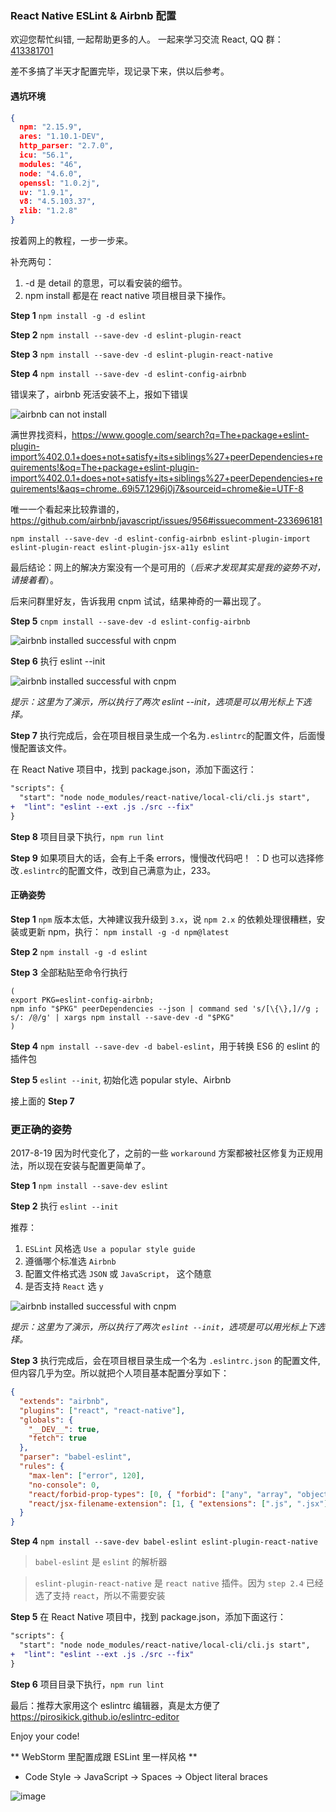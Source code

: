 ### React Native ESLint & Airbnb 配置

欢迎您帮忙纠错, 一起帮助更多的人。 一起来学习交流 React, QQ 群：[413381701](http://shang.qq.com/wpa/qunwpa?idkey=3b9474dacbf35e4a9659e89399758406e510e5b8a3f81109f7d07efaadc6056d)

差不多搞了半天才配置完毕，现记录下来，供以后参考。

#### 遇坑环境

```json
{
  npm: "2.15.9",
  ares: "1.10.1-DEV",
  http_parser: "2.7.0",
  icu: "56.1",
  modules: "46",
  node: "4.6.0",
  openssl: "1.0.2j",
  uv: "1.9.1",
  v8: "4.5.103.37",
  zlib: "1.2.8"
}
```

按着网上的教程，一步一步来。

补充两句：

1.  -d 是 detail 的意思，可以看安装的细节。
2.  npm install 都是在 react native 项目根目录下操作。

**Step 1** `npm install -g -d eslint`

**Step 2** `npm install --save-dev -d eslint-plugin-react`

**Step 3** `npm install --save-dev -d eslint-plugin-react-native`

**Step 4** `npm install --save-dev -d eslint-config-airbnb`

错误来了，airbnb 死活安装不上，报如下错误

![airbnb can not install](http://ww4.sinaimg.cn/mw690/77c29b23jw1f94nlzi8dtj20i90attbn.jpg)

满世界找资料，https://www.google.com/search?q=The+package+eslint-plugin-import%402.0.1+does+not+satisfy+its+siblings%27+peerDependencies+requirements!&oq=The+package+eslint-plugin-import%402.0.1+does+not+satisfy+its+siblings%27+peerDependencies+requirements!&aqs=chrome..69i57.1296j0j7&sourceid=chrome&ie=UTF-8

唯一一个看起来比较靠谱的，https://github.com/airbnb/javascript/issues/956#issuecomment-233696181

`npm install --save-dev -d eslint-config-airbnb eslint-plugin-import eslint-plugin-react eslint-plugin-jsx-a11y eslint`

最后结论：网上的解决方案没有一个是可用的（_后来才发现其实是我的姿势不对，请接着看_）。

后来问群里好友，告诉我用 cnpm 试试，结果神奇的一幕出现了。

**Step 5** `cnpm install --save-dev -d eslint-config-airbnb`

![airbnb installed successful with cnpm](http://ww4.sinaimg.cn/mw1024/77c29b23jw1f94o1ri873j20i805ndhp.jpg)

**Step 6** 执行 eslint --init

![airbnb installed successful with cnpm](http://ww4.sinaimg.cn/mw1024/77c29b23jw1f94pawx733j20d505rgmq.jpg)

_提示：这里为了演示，所以执行了两次 eslint --init，选项是可以用光标上下选择。_

**Step 7**
执行完成后，会在项目根目录生成一个名为`.eslintrc`的配置文件，后面慢慢配置该文件。

在 React Native 项目中，找到 package.json，添加下面这行：

```diff
"scripts": {
  "start": "node node_modules/react-native/local-cli/cli.js start",
+  "lint": "eslint --ext .js ./src --fix"
}
```

**Step 8** 项目目录下执行，`npm run lint`

**Step 9** 如果项目大的话，会有上千条 errors，慢慢改代码吧！ ：D 也可以选择修改`.eslintrc`的配置文件，改到自己满意为止，233。

#### 正确姿势

**Step 1** `npm` 版本太低，大神建议我升级到 `3.x`，说 `npm 2.x` 的依赖处理很糟糕，安装或更新 npm，执行： `npm install -g -d npm@latest`

**Step 2** `npm install -g -d eslint`

**Step 3** 全部粘贴至命令行执行

```
(
export PKG=eslint-config-airbnb;
npm info "$PKG" peerDependencies --json | command sed 's/[\{\},]//g ; s/: /@/g' | xargs npm install --save-dev -d "$PKG"
)
```

**Step 4** `npm install --save-dev -d babel-eslint`，用于转换 ES6 的 eslint 的插件包

**Step 5** `eslint --init`, 初始化选 popular style、Airbnb

接上面的 **Step 7**

### 更正确的姿势

2017-8-19 因为时代变化了，之前的一些 `workaround` 方案都被社区修复为正规用法，所以现在安装与配置更简单了。

**Step 1** `npm install --save-dev eslint`

**Step 2** 执行 `eslint --init`

推荐：

1.  `ESLint` 风格选 `Use a popular style guide`
2.  遵循哪个标准选 `Airbnb`
3.  配置文件格式选 `JSON` 或 `JavaScript`， 这个随意
4.  是否支持 `React` 选 `y`

![airbnb installed successful with cnpm](http://ww4.sinaimg.cn/mw1024/77c29b23jw1f94pawx733j20d505rgmq.jpg)

_提示：这里为了演示，所以执行了两次 `eslint --init`，选项是可以用光标上下选择。_

**Step 3**
执行完成后，会在项目根目录生成一个名为 `.eslintrc.json` 的配置文件, 但内容几乎为空。所以就把个人项目基本配置分享如下：

```json
{
  "extends": "airbnb",
  "plugins": ["react", "react-native"],
  "globals": {
    "__DEV__": true,
    "fetch": true
  },
  "parser": "babel-eslint",
  "rules": {
    "max-len": ["error", 120],
    "no-console": 0,
    "react/forbid-prop-types": [0, { "forbid": ["any", "array", "object"] }],
    "react/jsx-filename-extension": [1, { "extensions": [".js", ".jsx"] }]
  }
}
```

**Step 4** `npm install --save-dev babel-eslint eslint-plugin-react-native`

> `babel-eslint` 是 `eslint` 的解析器

> `eslint-plugin-react-native` 是 `react native` 插件。因为 `step 2.4` 已经选了支持 `react`，所以不需要安装

**Step 5**
在 React Native 项目中，找到 package.json，添加下面这行：

```diff
"scripts": {
  "start": "node node_modules/react-native/local-cli/cli.js start",
+  "lint": "eslint --ext .js ./src --fix"
}
```

**Step 6** 项目目录下执行，`npm run lint`

最后：推荐大家用这个 eslintrc 编辑器，真是太方便了 https://pirosikick.github.io/eslintrc-editor

Enjoy your code!

** WebStorm 里配置成跟 ESLint 里一样风格 **
- Code Style -> JavaScript -> Spaces -> Object literal braces

![image](https://wx3.sinaimg.cn/mw690/77c29b23ly1fx9y82ekkpj21660qo43g.jpg)
